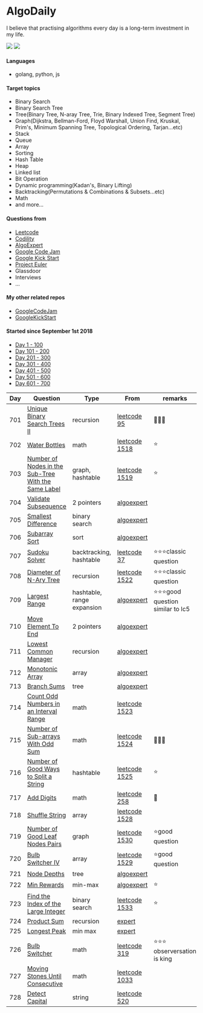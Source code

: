 # AlgoDaily

I believe that practising algorithms every day is a long-term investment in my life.

[![](https://lc.coding.gs/v1/ranking/calvinchankf.svg?logo=leetcode)](https://leetcode.com/calvinchankf/)
[![](https://lc.coding.gs/v1/solved/calvinchankf.svg?logo=leetcode)](https://leetcode.com/calvinchankf/)

#### Languages

-   golang, python, js

#### Target topics

-   Binary Search
-   Binary Search Tree
-   Tree(Binary Tree, N-aray Tree, Trie, Binary Indexed Tree, Segment Tree)
-   Graph(Dijkstra, Bellman-Ford, Floyd Warshall, Union Find, Kruskal, Prim's, Minimum Spanning Tree, Topological Ordering, Tarjan...etc)
-   Stack
-   Queue
-   Array
-   Sorting
-   Hash Table
-   Heap
-   Linked list
-   Bit Operation
-   Dynamic programming(Kadan's, Binary Lifting)
-   Backtracking(Permutations & Combinations & Subsets...etc)
-   Math
-   and more...

#### Questions from

-   [Leetcode](https://leetcode.com)
-   [Codility](https://app.codility.com/programmers/lessons/)
-   [AlgoExpert](https://www.algoexpert.io)
-   [Google Code Jam](https://codingcompetitions.withgoogle.com/codejam)
-   [Google Kick Start](https://codingcompetitions.withgoogle.com/kickstart/)
-   [Project Euler](https://projecteuler.net)
-   Glassdoor
-   Interviews
-   ...

#### My other related repos

-   [GoogleCodeJam](https://github.com/calvinchankf/GoogleCodeJam)
-   [GoogleKickStart](https://github.com/calvinchankf/GoogleKickStart)

#### Started since September 1st 2018

-   [Day 1 - 100](./markdowns/day1-100.md)
-   [Day 101 - 200](./markdowns/day101-200.md)
-   [Day 201 - 300](./markdowns/day201-300.md)
-   [Day 301 - 400](./markdowns/day301-400.md)
-   [Day 401 - 500](./markdowns/day401-500.md)
-   [Day 501 - 600](./markdowns/day501-600.md)
-   [Day 601 - 700](./markdowns/day601-700.md)

| Day | Question                                                                                                                  | Type                       | From                                                                                                | remarks                               |
| --- | ------------------------------------------------------------------------------------------------------------------------- | -------------------------- | --------------------------------------------------------------------------------------------------- | ------------------------------------- |
| 701 | [Unique Binary Search Trees II](/leetcode/95-unique-binary-search-trees-ii)                                               | recursion                  | [leetcode 95](https://leetcode.com/problems/unique-binary-search-trees-ii/)                         | 📌📌📌                                |
| 702 | [Water Bottles](/leetcode/1518-water-bottles)                                                                             | math                       | [leetcode 1518](https://leetcode.com/problems/water-bottles/)                                       | ⭐️                                   |
| 703 | [Number of Nodes in the Sub-Tree With the Same Label](/leetcode/1519-number-of-nodes-in-the-sub-tree-with-the-same-label) | graph, hashtable           | [leetcode 1519](https://leetcode.com/problems/number-of-nodes-in-the-sub-tree-with-the-same-label/) | ⭐️                                   |
| 704 | [Validate Subsequence](/algoexpert/easy/validate-subsequence/)                                                            | 2 pointers                 | [algoexpert](https://www.algoexpert.io/questions/Validate%20Subsequence)                            |                                       |
| 705 | [Smallest Difference](/algoexpert/medium/smallest-difference/)                                                            | binary search              | [algoexpert](https://www.algoexpert.io/questions/Smallest%20Difference)                             |                                       |
| 706 | [Subarray Sort](/algoexpert/medium/smallest-difference/)                                                                  | sort                       | [algoexpert](https://www.algoexpert.io/questions/Subarray%20Sort)                                   |                                       |
| 707 | [Sudoku Solver](/leetcode/37-sudoku-solver)                                                                               | backtracking, hashtable    | [leetcode 37](https://leetcode.com/problems/sudoku-solver/)                                         | ⭐️⭐️⭐️classic question             |
| 708 | [Diameter of N-Ary Tree](/leetcode/1522-diameter-of-n-ary-tree)                                                           | recursion                  | [leetcode 1522](https://leetcode.com/problems/diameter-of-n-ary-tree/)                              | ⭐️⭐️⭐️classic question             |
| 709 | [Largest Range](/algoexpert/hard/largest-range)                                                                           | hashtable, range expansion | [algoexpert](https://www.algoexpert.io/questions/Largest%20Range/)                                  | ⭐️⭐️⭐️good question similar to lc5 |
| 710 | [Move Element To End](/algoexpert/medium/move-element-to-end)                                                             | 2 pointers                 | [algoexpert](https://www.algoexpert.io/questions/Move%20Element%20To%20End/)                        |                                       |
| 711 | [Lowest Common Manager](/algoexpert/hard/lowest-common-manager)                                                           | recursion                  | [algoexpert](https://www.algoexpert.io/questions/Lowest%20Common%20Manager/)                        |                                       |
| 712 | [Monotonic Array](/algoexpert/medium/monotonic-array)                                                                     | array                      | [algoexpert](https://www.algoexpert.io/questions/Monotonic%20Array/)                                |                                       |
| 713 | [Branch Sums](/algoexpert/easy/branch-sums)                                                                               | tree                       | [algoexpert](https://www.algoexpert.io/questions/Branch%20Sums/)                                    |                                       |
| 714 | [Count Odd Numbers in an Interval Range](/leetcode/1523-count-odd-numbers-in-an-interval-range)                           | math                       | [leetcode 1523](https://leetcode.com/problems/count-odd-numbers-in-an-interval-range/)              |                                       |
| 715 | [Number of Sub-arrays With Odd Sum](/leetcode/1524-number-of-sub-arrays-with-odd-sum)                                     | math                       | [leetcode 1524](https://leetcode.com/problems/number-of-sub-arrays-with-odd-sum/)                   | 📌📌📌                                |
| 716 | [Number of Good Ways to Split a String](/leetcode/1525-number-of-good-ways-to-split-a-string)                             | hashtable                  | [leetcode 1525](https://leetcode.com/problems/number-of-good-ways-to-split-a-string/)               | ⭐️                                   |
| 717 | [Add Digits](/leetcode/258-add-digits)                                                                                    | math                       | [leetcode 258](https://leetcode.com/problems/add-digits/)                                           | 🤔                                    |
| 718 | [Shuffle String](/leetcode/1528-shuffle-string)                                                                           | array                      | [leetcode 1528](https://leetcode.com/problems/shuffle-string/)                                      |                                       |
| 719 | [Number of Good Leaf Nodes Pairs](/leetcode/1530-number-of-good-leaf-nodes-pairs)                                         | graph                      | [leetcode 1530](https://leetcode.com/problems/number-of-good-leaf-nodes-pairs/)                     | ⭐️good question                      |
| 720 | [Bulb Switcher IV](/leetcode/1529-bulb-switcher-iv)                                                                       | array                      | [leetcode 1529](https://leetcode.com/problems/bulb-switcher-iv/)                                    | ⭐️good question                      |
| 721 | [Node Depths](/algoexpert/easy/node-depths)                                                                               | tree                       | [algoexpert](https://www.algoexpert.io/questions/Node%20Depths)                                     |                                       |
| 722 | [Min Rewards](/algoexpert/easy/min-rewards)                                                                               | min-max                    | [algoexpert](https://www.algoexpert.io/questions/Min%20Rewards)                                     | ⭐️                                   |
| 723 | [Find the Index of the Large Integer](/leetcode/1533-find-the-index-of-the-large-integer)                                 | binary search              | [leetcode 1533](https://leetcode.com/problems/find-the-index-of-the-large-integer/)                 | ⭐️                                   |
| 724 | [Product Sum](/algoexpert/easy/product-sum) | recursion | [expert](https://www.algoexpert.io/questions/Product%20Sum) |         |
| 725 | [Longest Peak](/algoexpert/easy/longest-peak) | min max | [expert](https://www.algoexpert.io/questions/Longest%20Peak) |         |
| 726 | [Bulb Switcher](/leetcode/319-bulb-switcher)                                | math      | [leetcode 319](https://leetcode.com/problems/bulb-switcher/)                | ⭐️⭐️⭐️ observersation is king |
| 727 | [Moving Stones Until Consecutive](/leetcode/1033-moving-stones-until-consecutive) | math      | [leetcode 1033](https://leetcode.com/problems/moving-stones-until-consecutive/) |         |
| 728 | [Detect Capital](/leetcode/520-detect-capital)                              | string    | [leetcode 520](https://leetcode.com/problems/detect-capital/)               |         |
